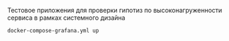 Тестовое приложения для проверки гипотиз по высоконагруженности сервиса в рамках системного дизайна

```bash
docker-compose-grafana.yml up
```